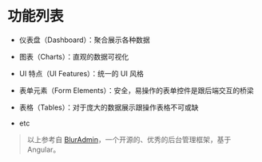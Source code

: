 # 功能列表

* 仪表盘（Dashboard）：聚合展示各种数据

* 图表（Charts）：直观的数据可视化

* UI 特点（UI Features）：统一的 UI 风格

* 表单元素（Form Elements）：安全，易操作的表单控件是跟后端交互的桥梁

* 表格（Tables）：对于庞大的数据展示跟操作表格不可或缺

* etc

> 以上参考自 [BlurAdmin][]，一个开源的、优秀的后台管理框架，基于 Angular。


[BlurAdmin]: http://akveo.github.io/blur-admin/


